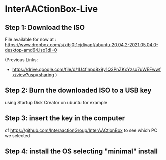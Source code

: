 # InterAACtionBox-Live

## Step 1: Download the ISO 

File available for now at :
https://www.dropbox.com/s/xibj0t1cjdivapf/ubuntu-20.04.2-2021.05.04.0-desktop-amd64.iso?dl=0

(Previous Links:
- https://drive.google.com/file/d/1U4flnpo8x9y1Q3PnZKxYzso7uWEFwwfx/view?usp=sharing
)

## Step 2: Burn the downloaded ISO to a USB key 
using Startup Disk Creator on ubuntu for example

## Step 3: insert the key in the computer 
cf https://github.com/InteraactionGroup/InterAACtionBox to see which PC we selected

## Step 4: install the OS selecting "minimal" install
